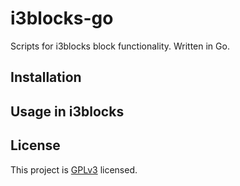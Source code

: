 # i3blocks-go

Scripts for i3blocks block functionality. Written in Go.


## Installation


## Usage in i3blocks


## License

This project is [GPLv3](https://github.com/numbleroot/i3blocks-go/blob/master/LICENSE) licensed.